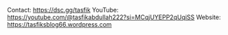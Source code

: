 Contact: https://dsc.gg/tasfik
  YouTube: https://youtube.com/@tasfikabdullah222?si=MCqjUYEPP2qUqiSS
Website: https://tasfiksblog66.wordpress.com
